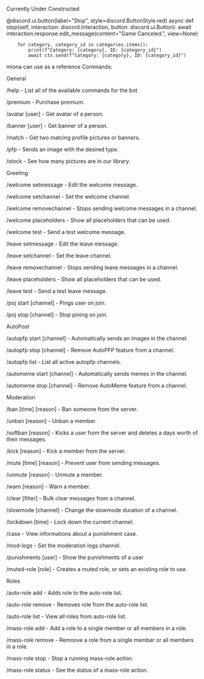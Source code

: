 Currently Under Constructed

@discord.ui.button(label="Stop", style=discord.ButtonStyle.red)
    async def stop(self, interaction: discord.Interaction, button: discord.ui.Button):
        await interaction.response.edit_message(content="Game Canceled.", view=None)

        for category, category_id in categories.items():
            print(f"Category: {category}, ID: {category_id}")
            await ctx.send(f"Category: {category}, ID: {category_id}")


miona
can use as a reference
Commands:

General

/help - List all of the available commands for the bot

/premium - Purchase premium.

/avatar [user] - Get avatar of a person.

/banner [user] - Get banner of a person.

/match  - Get two matcing profile pictures or banners.

/pfp  - Sends an image with the desired type.

/stock - See how many pictures are in our library.

Greeting

/welcome setmessage - Edit the welcome message.

/welcome setchannel  - Set the welcome channel.

/welcome removechannel - Stops sending welcome messages in a channel.

/welcome placeholders - Show all placeholders that can be used.

/welcome test - Send a test welcome message.

/leave setmessage - Edit the leave message.

/leave setchannel  - Set the leave channel.

/leave removechannel - Stops sending leave messages in a channel.

/leave placeholders - Show all placeholders that can be used.

/leave test - Send a test leave message.

/poj start  [channel] - Pings user on join.

/poj stop [channel] - Stop pining on join.

AutoPost

/autopfp start  [channel] - Automatically sends an images in the channel.

/autopfp stop [channel] - Remove AutoPFP feature from a channel.

/autopfp list - List all active autopfp channels.

/automeme start  [channel] - Automatically sends memes in the channel.

/automeme stop [channel] - Remove AutoMeme feature from a channel.

Moderation

/ban  [time] [reason] - Ban someone from the server.

/unban  [reason] - Unban a member.

/softban  [reason] - Kicks a user from the server and deletes a days worth of their messages.

/kick  [reason] - Kick a member from the server.

/mute  [time] [reason] - Prevent user from sending messages.

/unmute  [reason] - Unmute a member.

/warn  [reason] - Warn a member.

/clear  [filter] - Bulk clear messages from a channel.

/slowmode  [channel] - Change the slowmode duration of a channel.

/lockdown [time] - Lock down the current channel.

/case  - View informations about a punishment case.

/mod-logs  - Set the moderation logs channel.

/punishments [user] - Show the punishments of a user

/muted-role [role] - Creates a muted role, or sets an existing role to use.

Roles

/auto-role add  - Adds role to the auto-role list.

/auto-role remove  - Removes role from the auto-role list.

/auto-role list - View all roles from auto-role list.

/mass-role add   - Add a role to a single member or all members in a role.

/mass-role remove   - Remoove a role from a single member or all members in a role.

/mass-role stop - Stop a running mass-role action.

/mass-role status - See the status of a mass-role action.